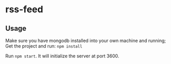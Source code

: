 # rss-feed


## Usage

Make sure you have mongodb installed into your own machine and running;
Get the project and run: `npm install`

Run `npm start`. It will initialize the server at port 3600.
